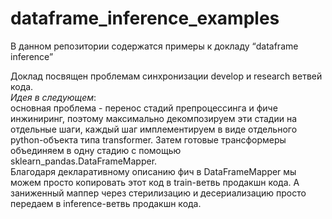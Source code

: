 # dataframe_inference_examples
В данном репозитории содержатся примеры к докладу “dataframe inference”  
  
Доклад посвящен проблемам синхронизации develop и research ветвей кода.  
*Идея в следующем*:  
основная проблема - перенос стадий препроцессинга и фиче инжиниринг, поэтому максимально декомпозируем эти стадии на отдельные шаги, каждый шаг имплементируем в виде отдельного python-объекта типа transformer. Затем готовые трансформеры объединяем в одну стадию с помощью sklearn_pandas.DataFrameMapper.   
Благодаря декларативному описанию фич в DataFrameMapper мы можем просто копировать этот код в train-ветвь продакшн кода. А заниженный маппер через стерилизацию и десериализацию просто передаем в inference-ветвь продакшн кода.  

